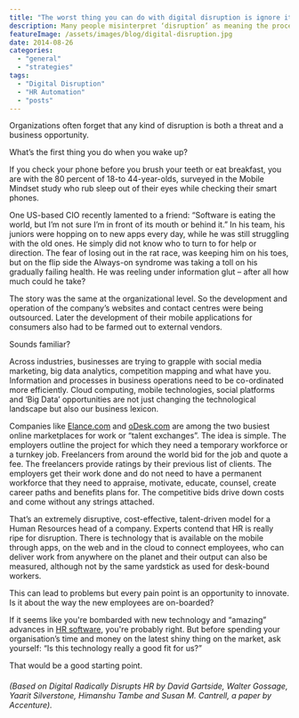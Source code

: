 ```yaml
---
title: "The worst thing you can do with digital disruption is ignore it"
description: Many people misinterpret ‘disruption’ as meaning the process of digital disruption is a negative one; that it is an attack on their business. In reality, it is only a negative force for those who chose to ignore it or try to fight it. Those who embrace it often find that it can benefit them
featureImage: /assets/images/blog/digital-disruption.jpg
date: 2014-08-26
categories: 
  - "general"
  - "strategies"
tags: 
  - "Digital Disruption"
  - "HR Automation"
  - "posts"
---
```


Organizations often forget that any kind of disruption is both a threat and a business opportunity.

What’s the first thing you do when you wake up?

If you check your phone before you brush your teeth or eat breakfast, you are with the 80 percent of 18-to 44-year-olds, surveyed in the Mobile Mindset study who rub sleep out of their eyes while checking their smart phones.

One US-based CIO recently lamented to a friend: “Software is eating the world, but I’m not sure I’m in front of its mouth or behind it.” In his team, his juniors were hopping on to new apps every day, while he was still struggling with the old ones. He simply did not know who to turn to for help or direction. The fear of losing out in the rat race, was keeping him on his toes, but on the flip side the Always-on syndrome was taking a toll on his gradually failing health. He was reeling under information glut – after all how much could he take?

The story was the same at the organizational level. So the development and operation of the company’s websites and contact centres were being outsourced. Later the development of their mobile applications for consumers also had to be farmed out to external vendors.

Sounds familiar?

Across industries, businesses are trying to grapple with social media marketing, big data analytics, competition mapping and what have you. Information and processes in business operations need to be co-ordinated more efficiently. Cloud computing, mobile technologies, social platforms and ‘Big Data’ opportunities are not just changing the technological landscape but also our business lexicon.

Companies like [Elance.com](http://elance.com) and [oDesk.com](http://odesk.com) are among the two busiest online marketplaces for work or “talent exchanges”. The idea is simple. The employers outline the project for which they need a temporary workforce or a turnkey job. Freelancers from around the world bid for the job and quote a fee. The freelancers provide ratings by their previous list of clients. The employers get their work done and do not need to have a permanent workforce that they need to appraise, motivate, educate, counsel, create career paths and benefits plans for. The competitive bids drive down costs and come without any strings attached.

That’s an extremely disruptive, cost-effective, talent-driven model for a Human Resources head of a company. Experts contend that HR is really ripe for disruption. There is technology that is available on the mobile through apps, on the web and in the cloud to connect employees, who can deliver work from anywhere on the planet and their output can also be measured, although not by the same yardstick as used for desk-bound workers.

This can lead to problems but every pain point is an opportunity to innovate. Is it about the way the new employees are on-boarded?

If it seems like you're bombarded with new technology and “amazing” advances in [HR software](https://www.easyhrworld.com), you're probably right. But before spending your organisation’s time and money on the latest shiny thing on the market, ask yourself: “Is this technology really a good fit for us?”

That would be a good starting point.

###### (Based on Digital Radically Disrupts HR by David Gartside, Walter Gossage, Yaarit Silverstone, Himanshu Tambe and Susan M. Cantrell, a paper by Accenture).
